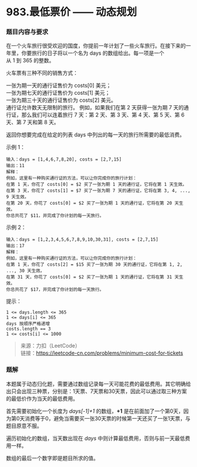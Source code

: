 # 983.最低票价 —— 动态规划

### 题目内容与要求

在一个火车旅行很受欢迎的国度，你提前一年计划了一些火车旅行。在接下来的一年里，你要旅行的日子将以一个名为 days 的数组给出。每一项是一个从 1 到 365 的整数。

火车票有三种不同的销售方式：

一张为期一天的通行证售价为 costs[0] 美元；\
一张为期七天的通行证售价为 costs[1] 美元；\
一张为期三十天的通行证售价为 costs[2] 美元。\
通行证允许数天无限制的旅行。 例如，如果我们在第 2 天获得一张为期 7 天的通行证，那么我们可以连着旅行 7 天：第 2 天、第 3 天、第 4 天、第 5 天、第 6 天、第 7 天和第 8 天。

返回你想要完成在给定的列表 days 中列出的每一天的旅行所需要的最低消费。

示例 1：
```
输入：days = [1,4,6,7,8,20], costs = [2,7,15]
输出：11
解释： 
例如，这里有一种购买通行证的方法，可以让你完成你的旅行计划：
在第 1 天，你花了 costs[0] = $2 买了一张为期 1 天的通行证，它将在第 1 天生效。
在第 3 天，你花了 costs[1] = $7 买了一张为期 7 天的通行证，它将在第 3, 4, ..., 9 天生效。
在第 20 天，你花了 costs[0] = $2 买了一张为期 1 天的通行证，它将在第 20 天生效。
你总共花了 $11，并完成了你计划的每一天旅行。
```

示例 2：
```
输入：days = [1,2,3,4,5,6,7,8,9,10,30,31], costs = [2,7,15]
输出：17
解释：
例如，这里有一种购买通行证的方法，可以让你完成你的旅行计划： 
在第 1 天，你花了 costs[2] = $15 买了一张为期 30 天的通行证，它将在第 1, 2, ..., 30 天生效。
在第 31 天，你花了 costs[0] = $2 买了一张为期 1 天的通行证，它将在第 31 天生效。 
你总共花了 $17，并完成了你计划的每一天旅行。
```

提示：
```
1 <= days.length <= 365
1 <= days[i] <= 365
days 按顺序严格递增
costs.length == 3
1 <= costs[i] <= 1000
```

> 来源：力扣（LeetCode）\
链接：https://leetcode-cn.com/problems/minimum-cost-for-tickets

### 题解

本题属于动态归化题，需要通过数组记录每一天可能花费的最低费用。其它明确给出只会出现三种票，分别是：1天票、7天票和30天票，因此可以通过取三种方案的最低价作为当天的最低费用。

首先需要初始化一个长度为 _days[-1]+1_ 的数组，**+1** 是在前面加了一个第0天，因为第0天消费等于0，避免当需要买一张30天票的时候第一天还买了一张1天票，与题目原意不服。

遍历初始化的数组，当天数出现在 _days_ 中则计算最低费用，否则与前一天最低费用一样。

数组的最后一个数字即是题目所求的值。
